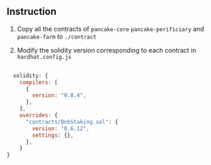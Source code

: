 ## Instruction

1. Copy all the contracts of `pancake-core` `pancake-perificiary` and `pancake-farm` to `./contract`


2. Modify the solidity version corresponding to each contract in `hardhat.config.js`

```javascript

  solidity: {
    compilers: [
      {
        version: "0.8.4",
      },
    ],
    overrides: {
      "contracts/BnbStaking.sol": {
        version: "0.6.12",
        settings: {},
      },
    }
}
```